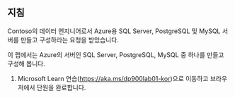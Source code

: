 ﻿---
lab:
    title: '랩 01: Azure 관계형 데이터베이스 서비스 프로비전'
    module: '모듈 02: Azure에서 관계형 데이터 살펴보기'
---

## 지침
Contoso의 데이터 엔지니어로서 Azure용 SQL Server, PostgreSQL 및 MySQL 서버를 만들고 구성하라는 요청을 받았습니다.

이 랩에서는 Azure의 서버인 SQL Server, PostgreSQL, MySQL 중 하나를 만들고 구성해 봅니다.

1.	Microsoft Learn 연습(https://aka.ms/dp900lab01-kor)으로 이동하고 브라우저에서 단원을 완료합니다. 
